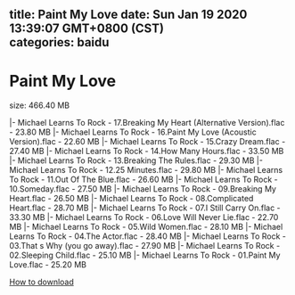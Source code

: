 
title: Paint My Love
date: Sun Jan 19 2020 13:39:07 GMT+0800 (CST)    
categories: baidu
---

# Paint My Love
size: 466.40 MB
 
 
|- Michael Learns To Rock - 17.Breaking My Heart (Alternative Version).flac - 23.80 MB
|- Michael Learns To Rock - 16.Paint My Love (Acoustic Version).flac - 22.60 MB
|- Michael Learns To Rock - 15.Crazy Dream.flac - 27.40 MB
|- Michael Learns To Rock - 14.How Many Hours.flac - 33.50 MB
|- Michael Learns To Rock - 13.Breaking The Rules.flac - 29.30 MB
|- Michael Learns To Rock - 12.25 Minutes.flac - 29.80 MB
|- Michael Learns To Rock - 11.Out Of The Blue.flac - 26.60 MB
|- Michael Learns To Rock - 10.Someday.flac - 27.50 MB
|- Michael Learns To Rock - 09.Breaking My Heart.flac - 26.50 MB
|- Michael Learns To Rock - 08.Complicated Heart.flac - 28.70 MB
|- Michael Learns To Rock - 07.I Still Carry On.flac - 33.30 MB
|- Michael Learns To Rock - 06.Love Will Never Lie.flac - 22.70 MB
|- Michael Learns To Rock - 05.Wild Women.flac - 28.10 MB
|- Michael Learns To Rock - 04.The Actor.flac - 28.40 MB
|- Michael Learns To Rock - 03.That s Why (you go away).flac - 27.90 MB
|- Michael Learns To Rock - 02.Sleeping Child.flac - 25.10 MB
|- Michael Learns To Rock - 01.Paint My Love.flac - 25.20 MB

[How to download](https://bpcam.bemobtrk.com/go/2ceec3aa-1ca2-46d6-b9ff-aaa5c184517c?jno=4649)